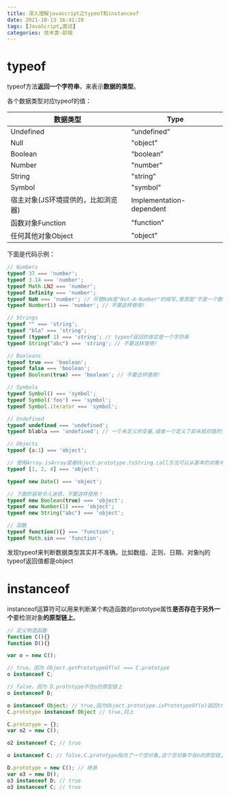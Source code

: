 ```yaml
---
title: 深入理解javascript之typeof和instanceof
date: 2021-10-13 16:41:28
tags: [JavaScript,面试]
categories: 技术类-前端
---
```


# typeof

typeof方法**返回一个字符串**，来表示**数据的类型**。

各个数据类型对应typeof的值：

| **数据类型**                       | **Type**                 |
| ---------------------------------- | ------------------------ |
| Undefined                          | “undefined”              |
| Null                               | "object"                 |
| Boolean                            | “boolean”                |
| Number                             | "number"                 |
| String                             | "string"                 |
| Symbol                             | "symbol"                 |
| 宿主对象(JS环境提供的，比如浏览器) | Implementation-dependent |
| 函数对象Function                   | "function"               |
| 任何其他对象Object                 | "object"                 |

下面是代码示例：

```js
// Numbers
typeof 37 === 'number';
typeof 3.14 === 'number';
typeof Math.LN2 === 'number';
typeof Infinity === 'number';
typeof NaN === 'number'; // 尽管NaN是"Not-A-Number"的缩写,意思是"不是一个数字"
typeof Number(1) === 'number'; // 不要这样使用!

// Strings
typeof "" === 'string';
typeof "bla" === 'string';
typeof (typeof 1) === 'string'; // typeof返回的肯定是一个字符串
typeof String("abc") === 'string'; // 不要这样使用!

// Booleans
typeof true === 'boolean';
typeof false === 'boolean';
typeof Boolean(true) === 'boolean'; // 不要这样使用!

// Symbols
typeof Symbol() === 'symbol';
typeof Symbol('foo') === 'symbol';
typeof Symbol.iterator === 'symbol';

// Undefined
typeof undefined === 'undefined';
typeof blabla === 'undefined'; // 一个未定义的变量,或者一个定义了却未赋初值的变量

// Objects
typeof {a:1} === 'object';

// 使用Array.isArray或者Object.prototype.toString.call方法可以从基本的对象中区分出数组类型
typeof [1, 2, 4] === 'object';

typeof new Date() === 'object';

// 下面的容易令人迷惑，不要这样使用！
typeof new Boolean(true) === 'object';
typeof new Number(1) ==== 'object';
typeof new String("abc") === 'object';

// 函数
typeof function(){} === 'function';
typeof Math.sin === 'function';
```

发现typeof来判断数据类型其实并不准确。比如数组、正则、日期、对象hj的typeof返回值都是object

# instanceof

instanceof运算符可以用来判断某个构造函数的prototype属性**是否存在于另外一个**要检测对象**的原型链上**。

```js
// 定义构造函数
function C(){} 
function D(){} 

var o = new C();

// true，因为 Object.getPrototypeOf(o) === C.prototype
o instanceof C; 

// false，因为 D.prototype不在o的原型链上
o instanceof D; 

o instanceof Object; // true,因为Object.prototype.isPrototypeOf(o)返回true
C.prototype instanceof Object // true,同上

C.prototype = {};
var o2 = new C();

o2 instanceof C; // true

o instanceof C; // false,C.prototype指向了一个空对象,这个空对象不在o的原型链上.

D.prototype = new C(); // 继承
var o3 = new D();
o3 instanceof D; // true
o3 instanceof C; // true
```


